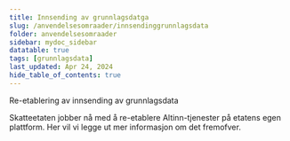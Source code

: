 ```yaml
---
title: Innsending av grunnlagsdatga
slug: /anvendelsesomraader/innsendinggrunnlagsdata
folder: anvendelsesomraader
sidebar: mydoc_sidebar
datatable: true
tags: [grunnlagsdata]
last_updated: Apr 24, 2024
hide_table_of_contents: true
---
```

<summary>Re-etablering av innsending av grunnlagsdata</summary>

Skatteetaten jobber nå med å re-etablere Altinn-tjenester på etatens egen plattform. Her vil vi legge ut mer informasjon om det fremofver. 

